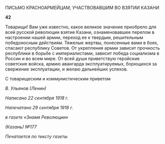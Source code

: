   

ПИСЬМО КРАСНОАРМЕЙЦАМ, УЧАСТВОВАВШИМ ВО ВЗЯТИИ КАЗАНИ

  

**42**

  

Товарищи! Вам уже известно, какое великое значение приобрело для всей русской революции взятие Казани, ознаменовавшее перелом в настроении нашей армии, пере­ход ее к твердым, решительным победоносным действиям. Тяжелые жертвы, понесен­ные вами в боях, спасают республику Советов. От укрепления армии зависит прочность республики в борьбе с империалистами, зависит победа социализма в России и во всем мире. От всей души приветствую геройские советские войска, армию авангарда экс­плуатируемых, борющихся за свержение эксплуатации, и желаю дальнейших успехов.

С товарищеским и коммунистическим приветом

_В. Ульянов (Ленин)_

  

_Написано 22 сентября 1918 г._

_Напечатано 29 сентября 1918 г._

_в газете «Знамя Революции»_

_(Казань) №177_

  

_Печатается по тексту газеты_